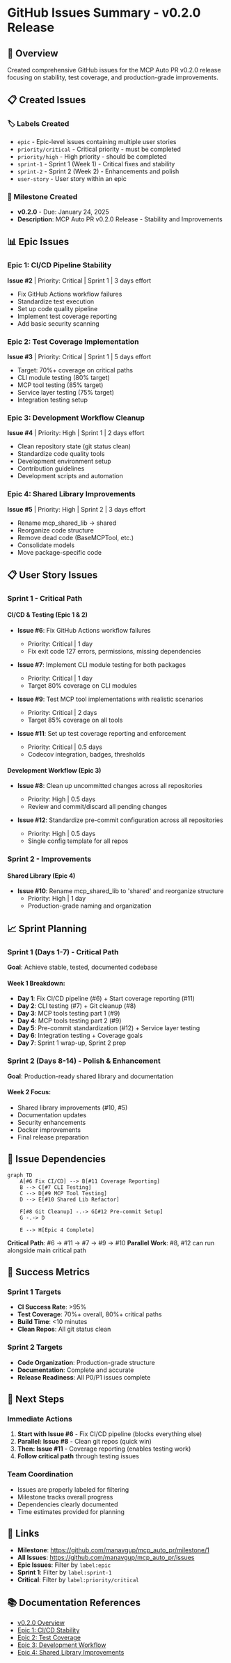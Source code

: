 # GitHub Issues Summary - v0.2.0 Release

## 🎯 Overview
Created comprehensive GitHub issues for the MCP Auto PR v0.2.0 release focusing on stability, test coverage, and production-grade improvements.

## 📋 Created Issues

### 🏷️ Labels Created
- `epic` - Epic-level issues containing multiple user stories
- `priority/critical` - Critical priority - must be completed
- `priority/high` - High priority - should be completed
- `sprint-1` - Sprint 1 (Week 1) - Critical fixes and stability
- `sprint-2` - Sprint 2 (Week 2) - Enhancements and polish
- `user-story` - User story within an epic

### 🎯 Milestone Created
- **v0.2.0** - Due: January 24, 2025
- **Description**: MCP Auto PR v0.2.0 Release - Stability and Improvements

## 📊 Epic Issues

### Epic 1: CI/CD Pipeline Stability
**Issue #2** | Priority: Critical | Sprint 1 | 3 days effort
- Fix GitHub Actions workflow failures
- Standardize test execution
- Set up code quality pipeline
- Implement test coverage reporting
- Add basic security scanning

### Epic 2: Test Coverage Implementation
**Issue #3** | Priority: Critical | Sprint 1 | 5 days effort
- Target: 70%+ coverage on critical paths
- CLI module testing (80% target)
- MCP tool testing (85% target)
- Service layer testing (75% target)
- Integration testing setup

### Epic 3: Development Workflow Cleanup
**Issue #4** | Priority: High | Sprint 1 | 2 days effort
- Clean repository state (git status clean)
- Standardize code quality tools
- Development environment setup
- Contribution guidelines
- Development scripts and automation

### Epic 4: Shared Library Improvements
**Issue #5** | Priority: High | Sprint 2 | 3 days effort
- Rename mcp_shared_lib → shared
- Reorganize code structure
- Remove dead code (BaseMCPTool, etc.)
- Consolidate models
- Move package-specific code

## 📋 User Story Issues

### Sprint 1 - Critical Path

#### CI/CD & Testing (Epic 1 & 2)
- **Issue #6**: Fix GitHub Actions workflow failures
  - Priority: Critical | 1 day
  - Fix exit code 127 errors, permissions, missing dependencies

- **Issue #7**: Implement CLI module testing for both packages
  - Priority: Critical | 1 day
  - Target 80% coverage on CLI modules

- **Issue #9**: Test MCP tool implementations with realistic scenarios
  - Priority: Critical | 2 days
  - Target 85% coverage on all tools

- **Issue #11**: Set up test coverage reporting and enforcement
  - Priority: Critical | 0.5 days
  - Codecov integration, badges, thresholds

#### Development Workflow (Epic 3)
- **Issue #8**: Clean up uncommitted changes across all repositories
  - Priority: High | 0.5 days
  - Review and commit/discard all pending changes

- **Issue #12**: Standardize pre-commit configuration across all repositories
  - Priority: High | 0.5 days
  - Single config template for all repos

### Sprint 2 - Improvements

#### Shared Library (Epic 4)
- **Issue #10**: Rename mcp_shared_lib to 'shared' and reorganize structure
  - Priority: High | 1 day
  - Production-grade naming and organization

## 📈 Sprint Planning

### Sprint 1 (Days 1-7) - Critical Path
**Goal**: Achieve stable, tested, documented codebase

#### Week 1 Breakdown:
- **Day 1**: Fix CI/CD pipeline (#6) + Start coverage reporting (#11)
- **Day 2**: CLI testing (#7) + Git cleanup (#8)
- **Day 3**: MCP tools testing part 1 (#9)
- **Day 4**: MCP tools testing part 2 (#9)
- **Day 5**: Pre-commit standardization (#12) + Service layer testing
- **Day 6**: Integration testing + Coverage goals
- **Day 7**: Sprint 1 wrap-up, Sprint 2 prep

### Sprint 2 (Days 8-14) - Polish & Enhancement
**Goal**: Production-ready shared library and documentation

#### Week 2 Focus:
- Shared library improvements (#10, #5)
- Documentation updates
- Security enhancements
- Docker improvements
- Final release preparation

## 🔗 Issue Dependencies

```mermaid
graph TD
    A[#6 Fix CI/CD] --> B[#11 Coverage Reporting]
    B --> C[#7 CLI Testing]
    C --> D[#9 MCP Tool Testing]
    D --> E[#10 Shared Lib Refactor]

    F[#8 Git Cleanup] -.-> G[#12 Pre-commit Setup]
    G -.-> D

    E --> H[Epic 4 Complete]
```

**Critical Path**: #6 → #11 → #7 → #9 → #10
**Parallel Work**: #8, #12 can run alongside main critical path

## 🎯 Success Metrics

### Sprint 1 Targets
- **CI Success Rate**: >95%
- **Test Coverage**: 70%+ overall, 80%+ critical paths
- **Build Time**: <10 minutes
- **Clean Repos**: All git status clean

### Sprint 2 Targets
- **Code Organization**: Production-grade structure
- **Documentation**: Complete and accurate
- **Release Readiness**: All P0/P1 issues complete

## 🔧 Next Steps

### Immediate Actions
1. **Start with Issue #6** - Fix CI/CD pipeline (blocks everything else)
2. **Parallel: Issue #8** - Clean git repos (quick win)
3. **Then: Issue #11** - Coverage reporting (enables testing work)
4. **Follow critical path** through testing issues

### Team Coordination
- Issues are properly labeled for filtering
- Milestone tracks overall progress
- Dependencies clearly documented
- Time estimates provided for planning

## 📝 Links
- **Milestone**: https://github.com/manavgup/mcp_auto_pr/milestone/1
- **All Issues**: https://github.com/manavgup/mcp_auto_pr/issues
- **Epic Issues**: Filter by `label:epic`
- **Sprint 1**: Filter by `label:sprint-1`
- **Critical**: Filter by `label:priority/critical`

## 📚 Documentation References
- [v0.2.0 Overview](./overview.md)
- [Epic 1: CI/CD Stability](./epic-1-cicd-stability.md)
- [Epic 2: Test Coverage](./epic-2-test-coverage.md)
- [Epic 3: Development Workflow](./epic-3-dev-workflow.md)
- [Epic 4: Shared Library Improvements](./epic-4-shared-library.md)
